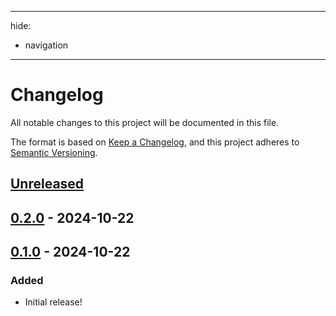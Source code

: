 * * *

hide:

- navigation

* * *

# Changelog

All notable changes to this project will be documented in this file.

The format is based on [Keep a Changelog](https://keepachangelog.com/en/1.1.0/),
and this project adheres to [Semantic Versioning](https://semver.org/spec/v2.0.0.html).

## [Unreleased]

## [0.2.0] - 2024-10-22

## [0.1.0] - 2024-10-22

### Added

- Initial release!

[unreleased]: https://github.com/luminlabsdev/markdowner/compare/v0.2.0...HEAD
[0.2.0]: https://github.com/luminlabsdev/markdowner/compare/v0.1.0...v0.2.0
[0.1.0]: https://github.com/luminlabsdev/markdowner/compare/3ba5c84218d4ca5bb853ee5cc15ebfa8e04f7e7c...v0.1.0
